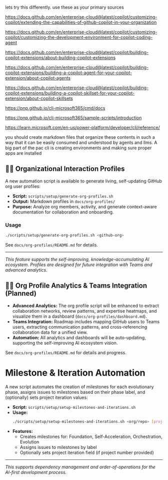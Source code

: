 lets try this differently.  use these as your primary sources

https://docs.github.com/en/enterprise-cloud@latest/copilot/customizing-copilot/extending-the-capabilities-of-github-copilot-in-your-organization

https://docs.github.com/en/enterprise-cloud@latest/copilot/customizing-copilot/customizing-the-development-environment-for-copilot-coding-agent

https://docs.github.com/en/enterprise-cloud@latest/copilot/building-copilot-extensions/about-building-copilot-extensions

https://docs.github.com/en/enterprise-cloud@latest/copilot/building-copilot-extensions/building-a-copilot-agent-for-your-copilot-extension/about-copilot-agents

https://docs.github.com/en/enterprise-cloud@latest/copilot/building-copilot-extensions/building-a-copilot-skillset-for-your-copilot-extension/about-copilot-skillsets

https://pnp.github.io/cli-microsoft365/cmd/docs

https://pnp.github.io/cli-microsoft365/sample-scripts/introduction

https://learn.microsoft.com/en-us/power-platform/developer/cli/reference/

you should create markdown files that organize these contents in such a way that it can be easily consumed and understood by agents and llms.  A big part of the pac cli is creating environments and making sure proper apps are installed

## 🧑‍💻 Organizational Interaction Profiles

A new automation script is available to generate living, self-updating GitHub org user profiles:

- **Script:** `scripts/setup/generate-org-profiles.sh`
- **Output:** Markdown profiles in `docs/org-profiles/`
- **Purpose:** Analyze org members, activity, and generate context-aware documentation for collaboration and onboarding.

### Usage
```bash
./scripts/setup/generate-org-profiles.sh <github-org>
```

See `docs/org-profiles/README.md` for details.

---

*This feature supports the self-improving, knowledge-accumulating AI ecosystem. Profiles are designed for future integration with Teams and advanced analytics.*

## 🧑‍💻 Org Profile Analytics & Teams Integration (Planned)

- **Advanced Analytics:** The org profile script will be enhanced to extract collaboration networks, review patterns, and expertise heatmaps, and visualize them in a dashboard (`docs/org-profiles/dashboard.md`).
- **Teams Integration:** Roadmap includes mapping GitHub users to Teams users, extracting communication patterns, and cross-referencing collaboration data for a unified view.
- **Automation:** All analytics and dashboards will be auto-updating, supporting the self-improving AI ecosystem vision.

See `docs/org-profiles/README.md` for details and progress.

# Milestone & Iteration Automation

A new script automates the creation of milestones for each evolutionary phase, assigns issues to milestones based on their phase label, and (optionally) sets project iteration values:

- **Script:** `scripts/setup/setup-milestones-and-iterations.sh`
- **Usage:**
  ```bash
  ./scripts/setup/setup-milestones-and-iterations.sh <org/repo> [project-number]
  ```
- **Features:**
  - Creates milestones for: Foundation, Self-Acceleration, Orchestration, Evolution
  - Assigns issues to milestones by label
  - Optionally sets project iteration field (if project number provided)

---

*This supports dependency management and order-of-operations for the AI-first development process.*
